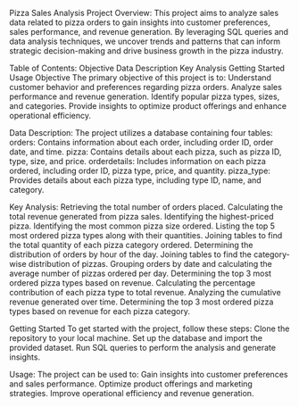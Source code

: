 Pizza Sales Analysis Project Overview:
This project aims to analyze sales data related to pizza orders to gain insights into customer preferences, sales performance, and revenue generation.
By leveraging SQL queries and data analysis techniques, we uncover trends and patterns that can inform strategic decision-making and drive business
growth in the pizza industry.

Table of Contents: 
Objective Data Description Key Analysis Getting Started Usage
Objective The primary objective of this project is to: 
Understand customer behavior and preferences regarding pizza orders.
Analyze sales performance and revenue generation.
Identify popular pizza types, sizes, and categories. 
Provide insights to optimize product offerings and enhance operational efficiency.

Data Description:
The project utilizes a database containing four tables: 
orders: Contains information about each order, including order ID, order date, and time. pizza: 
Contains details about each pizza, such as pizza ID, type, size, and price. orderdetails: 
Includes information on each pizza ordered, including order ID, pizza type, price, and quantity. pizza_type: 
Provides details about each pizza type, including type ID, name, and category.

Key Analysis:
Retrieving the total number of orders placed. 
Calculating the total revenue generated from pizza sales.
Identifying the highest-priced pizza. Identifying the most common pizza size ordered.
Listing the top 5 most ordered pizza types along with their quantities. 
Joining tables to find the total quantity of each pizza category ordered.
Determining the distribution of orders by hour of the day. Joining tables to find the category-wise distribution of pizzas.
Grouping orders by date and calculating the average number of pizzas ordered per day. 
Determining the top 3 most ordered pizza types based on revenue. 
Calculating the percentage contribution of each pizza type to total revenue.
Analyzing the cumulative revenue generated over time. 
Determining the top 3 most ordered pizza types based on revenue for each pizza category.

Getting Started To get started with the project, follow these steps:
Clone the repository to your local machine. Set up the database and import the provided dataset.
Run SQL queries to perform the analysis and generate insights.

Usage:
The project can be used to: Gain insights into customer preferences and sales performance.
Optimize product offerings and marketing strategies. Improve operational efficiency and revenue generation.

